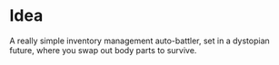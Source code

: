 # Idea
A really simple inventory management auto-battler, set in a dystopian future, where you swap out
body parts to survive.
